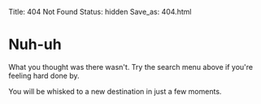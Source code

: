Title: 404 Not Found
Status: hidden
Save_as: 404.html

# Nuh-uh
What you thought was there wasn't.
Try the search menu above if you're feeling hard done by.

You will be whisked to a new destination in just a few moments.
